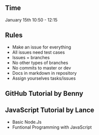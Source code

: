 ## Time
January 15th
10:50 - 12:15 

## Rules
- Make an issue for everything <br/>
- All issues need test cases <br/>
- Issues = branches <br/>
- No other types of branches<br/>
- No commits to master or dev<br/>
- Docs in markdown in repository <br/>
- Assign yourselves tasks/issues <br/>

## GitHub Tutorial by Benny


## JavaScript Tutorial by Lance
- Basic Node.Js <br/>
- Funtional Programming with JavaScript <br/>
